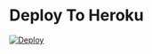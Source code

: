 # Deploy To Heroku
[![Deploy](https://www.herokucdn.com/deploy/button.svg)](https://heroku.com/deploy?template=https://github.com/luisdaniel1709/Cloud-Upload-V5.0)

